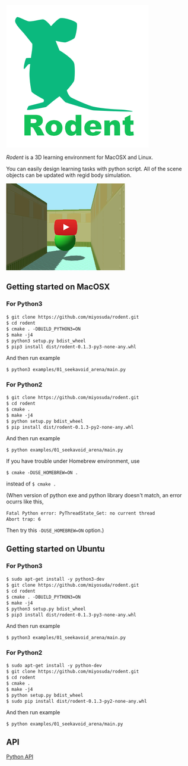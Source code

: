 ![rodent_logo](./doc/image/rodent_logo.png)

*Rodent* is a 3D learning environment for MacOSX and Linux.

You can easily design learning tasks with python script. All of the scene objects can be updated with regid body simulation.

[![preview](./doc/image/preview.png)](https://youtu.be/6thMDZlAzkk)

## Getting started on MacOSX

### For Python3

    $ git clone https://github.com/miyosuda/rodent.git
    $ cd rodent
    $ cmake . -DBUILD_PYTHON3=ON
    $ make -j4
    $ python3 setup.py bdist_wheel
    $ pip3 install dist/rodent-0.1.3-py3-none-any.whl

And then run example

    $ python3 examples/01_seekavoid_arena/main.py

### For Python2

    $ git clone https://github.com/miyosuda/rodent.git
    $ cd rodent
    $ cmake .
    $ make -j4
    $ python setup.py bdist_wheel
    $ pip install dist/rodent-0.1.3-py2-none-any.whl

And then run example

    $ python examples/01_seekavoid_arena/main.py

If you have trouble under Homebrew environment, use

    $ cmake -DUSE_HOMEBREW=ON .

instead of `$ cmake .`

(When version of python exe and python library doesn't match, an error ocurrs like this,

    Fatal Python error: PyThreadState_Get: no current thread
    Abort trap: 6

Then try this `-DUSE_HOMEBREW=ON` option.)



## Getting started on Ubuntu


### For Python3

    $ sudo apt-get install -y python3-dev
    $ git clone https://github.com/miyosuda/rodent.git
    $ cd rodent
    $ cmake . -DBUILD_PYTHON3=ON
    $ make -j4
    $ python3 setup.py bdist_wheel
    $ pip3 install dist/rodent-0.1.3-py3-none-any.whl

And then run example

    $ python3 examples/01_seekavoid_arena/main.py

### For Python2

    $ sudo apt-get install -y python-dev
    $ git clone https://github.com/miyosuda/rodent.git
    $ cd rodent
    $ cmake .
    $ make -j4
    $ python setup.py bdist_wheel
    $ sudo pip install dist/rodent-0.1.3-py2-none-any.whl

And then run example

    $ python examples/01_seekavoid_arena/main.py


## API

[Python API](doc/python_api.md)
